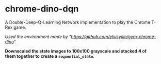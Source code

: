# chrome-dino-dqn
A Double-Deep-Q-Learning Network implementation to play the Chrome T-Rex game.


_Used the environment made by "https://github.com/elvisyjlin/gym-chrome-dino"._


**Downscaled the state images to 100x100 grayscale and stacked 4 of them together
to create a `sequential_state`.**

